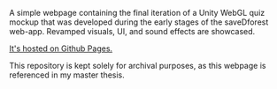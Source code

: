 A simple webpage containing the final iteration of a Unity WebGL quiz mockup that was developed during the early stages of the saveDforest web-app. Revamped visuals, UI, and sound effects are showcased.

[It's hosted on Github Pages.](https://ricardosantosfc.github.io/Yarn_Test_2D_v2/)

This repository is kept solely for archival purposes, as this webpage is referenced in my master thesis.

